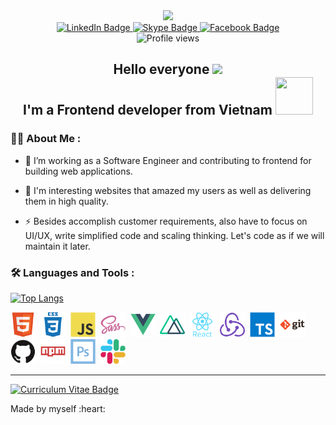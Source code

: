 <div id="header" align="center">
  <img src="https://media.giphy.com/media/f6hnhHkks8bk4jwjh3/giphy.gif" width="100"/>
</div>

<div id="badges" align="center">
  <a href="https://www.linkedin.com/in/tin-nguyen-chain-7627b9225/" target="_blank">
    <img src="https://img.shields.io/badge/LinkedIn-blue?style=for-the-badge&logo=linkedin&logoColor=white&color=0E76A8" alt="LinkedIn Badge"/>
  </a>
  <a href="https://join.skype.com/invite/hdhmUevM7Cl0" target="_blank">
    <img src="https://img.shields.io/badge/Skype-blue?style=for-the-badge&logo=skype&logoColor=white&color=00aff0" alt="Skype Badge"/>
  </a>
  <a href="https://www.facebook.com/chain.nguyentran/" target="_blank">
    <img src="https://img.shields.io/badge/Facebook-blue?style=for-the-badge&logo=facebook&logoColor=white&color=4267B2" alt="Facebook Badge"/>
  </a>
</div>

<div align="center">
  <img src="https://komarev.com/ghpvc/?username=chainnguyen&style=for-the-badge&color=orange" alt="Profile views"/>
</div> 

<div align="center">
  <h2>
    Hello everyone
    <img src="https://media.giphy.com/media/sdCGCloik2zbObiU6b/giphy.gif" width="30px"/>
    <br/>
    I'm a Frontend developer from Vietnam
    <img src="https://media.giphy.com/media/zBfalNdTyCek8ZEk18/giphy.gif" width="60px" height="60px"/>
  </h2>
</div>


### :man_technologist: About Me :

- :telescope: I’m working as a Software Engineer and contributing to frontend for building web applications.

- :seedling: I'm interesting websites that amazed my users as well as delivering them in high quality.

- :zap: Besides accomplish customer requirements, also have to focus on UI/UX, write simplified code and scaling thinking. Let's code as if we will maintain it later.


### :hammer_and_wrench: Languages and Tools :

[![Top Langs](https://github-readme-stats.vercel.app/api/top-langs/?username=chainnguyen&layout=compact&theme=codeSTACKr)](https://github.com/anuraghazra/github-readme-stats)

<div>
  <img src="https://github.com/devicons/devicon/blob/master/icons/html5/html5-original.svg" title="HTML5" alt="HTML" width="40" height="40"/>&nbsp;
  <img src="https://github.com/devicons/devicon/blob/master/icons/css3/css3-plain-wordmark.svg"  title="CSS3" alt="CSS" width="40" height="40"/>&nbsp;
  <img src="https://github.com/devicons/devicon/blob/master/icons/javascript/javascript-original.svg" title="JavaScript" alt="JavaScript" width="40" height="40"/>&nbsp;
  <img src="https://github.com/devicons/devicon/blob/master/icons/sass/sass-original.svg" title="Sass" **alt="Sass" width="40" height="40"/>&nbsp;
  <img src="https://github.com/devicons/devicon/blob/master/icons/vuejs/vuejs-original.svg" title="Vue" alt="Vue" width="40" height="40"/>&nbsp;
  <img src="https://github.com/devicons/devicon/blob/master/icons/nuxtjs/nuxtjs-original.svg" title="Nuxtjs" **alt="Nuxtjs" width="40" height="40"/>&nbsp;
  <img src="https://github.com/devicons/devicon/blob/master/icons/react/react-original-wordmark.svg" title="React" alt="React" width="40" height="40"/>&nbsp;
  <img src="https://github.com/devicons/devicon/blob/master/icons/redux/redux-original.svg" title="Redux" alt="Redux " width="40" height="40"/>&nbsp;
  <img src="https://github.com/devicons/devicon/blob/master/icons/typescript/typescript-original.svg" title="Typescipt" alt="Typescipt" width="40" height="40"/>&nbsp;
  <img src="https://github.com/devicons/devicon/blob/master/icons/git/git-original-wordmark.svg" title="Git" **alt="Git" width="40" height="40"/>&nbsp;
  <img src="https://github.com/devicons/devicon/blob/master/icons/github/github-original.svg" title="Github" **alt="Github" width="40" height="40"/>&nbsp;
  <img src="https://github.com/devicons/devicon/blob/master/icons/npm/npm-original-wordmark.svg" title="NPM" **alt="NPM" width="40" height="40"/>&nbsp;
  <img src="https://github.com/devicons/devicon/blob/master/icons/photoshop/photoshop-line.svg" title="Photoshop" **alt="Photoshop" width="40" height="40"/>&nbsp;
  <img src="https://github.com/devicons/devicon/blob/master/icons/slack/slack-original.svg" title="Slack" **alt="Slack" width="40" height="40"/>
</div>

---

<a href="https://chainnguyen.github.io/chain-curriculum-vitae/" target="_blank">
  <img src="https://img.shields.io/website?label=my-curriculum-vitae&url=https%3A%2F%2Fchainnguyen.github.io%2Fchain-curriculum-vitae%2F&style=for-the-badge&logo=appveyor&logoColor=white&color=FE7D37" alt="Curriculum Vitae Badge"/>
</a>

<p>Made by myself :heart:</p>
